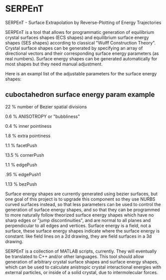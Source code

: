 # SERPEnT
SERPEnT - Surface Extrapolation by Reverse-Plotting of Energy Trajectories


SERPEnT is a tool that allows for programmatic generation of equilibrium crystal surfaces shapes (ECS shapes) and equilibrium surface energy shapes (SES shapes) according to classical "Wulff Construction Theory". Crystal surface shapes can be generated by specifying an array of directional vectors and their corresponding surface energy parameters (as real numbers). Surface energy shapes can be generated automatically for most shapes but they need manual adjustment.


Here is an exampl list of the adjustable parameters for the surface energy shapes:

## cuboctahedron surface energy param example

22    % number of Bezier spatial divisions

0.6   % ANISOTROPY or "bubbliness"

0.4   % inner pointiness

1.8   % extra pointiness

1.1   % facetPush

13.5  % cornerPush

1.1   % edgePush

.95   % edgePush1

1.13  % bezPush


Surface energy shapes are currently generated using bezier surfaces, but one goal of this project is to upgrade this component so they use NURBS curved surfaces instead, so that less parameters can be used to control the generation of surface energy shapes, and so that they can be programmed to more naturally follow theorized surface energy shapes which have no sharp edges or "jump discontinuities", and are normal to all planes and perpendicular to all edges and vertices. Surface energy is a field, not a surface, these surface energy shapes indicate where the surface energy is constant: like field lines on a 2d drawing, they are field surfaces in a 3d drawing.


SERPEnT is a collection of MATLAB scripts, currently. They will eventually be translated to C++ and/or other languages. This tool should allow generation of arbitrary crystal surface shapes and surface energy shapes, which can be used to calculate anistropic crystal interactional energies with external particles, or inside of a solid crystal, due to intermolecular forces. 

